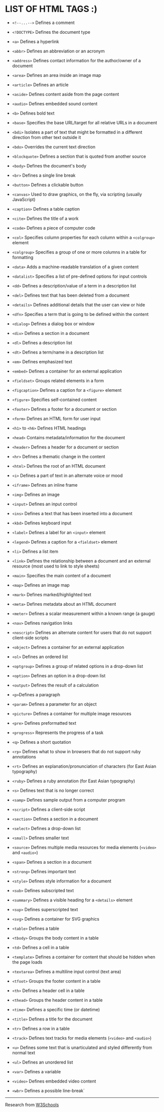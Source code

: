 # LIST OF HTML TAGS :)

- `<!--...-->` Defines a comment
- `<!DOCTYPE>` Defines the document type
- `<a>` Defines a hyperlink
- `<abbr>` Defines an abbreviation or an acronym

- `<address>` Defines contact information for the author/owner of a document

- `<area>` Defines an area inside an image map
- `<article>` Defines an article
- `<aside>` Defines content aside from the page content
- `<audio>` Defines embedded sound content
- `<b>` Defines bold text
- `<base>` Specifies the base URL/target for all relative URLs in a document

- `<bdi>` Isolates a part of text that might be formatted in a different direction from other text outside it
- `<bdo>` Overrides the current text direction

- `<blockquote>` Defines a section that is quoted from another source
- `<body>` Defines the document's body
- `<br>` Defines a single line break
- `<button>` Defines a clickable button
- `<canvas>` Used to draw graphics, on the fly, via scripting (usually JavaScript)
- `<caption>` Defines a table caption
- `<cite>` Defines the title of a work
- `<code>` Defines a piece of computer code
- `<col>` Specifies column properties for each column within a `<colgroup>` element
- `<colgroup>` Specifies a group of one or more columns in a table for formatting
- `<data>` Adds a machine-readable translation of a given content
- `<datalist>` Specifies a list of pre-defined options for input controls
- `<dd>` Defines a description/value of a term in a description list
- `<del>` Defines text that has been deleted from a document
- `<details>` Defines additional details that the user can view or hide
- `<dfn>` Specifies a term that is going to be defined within the content
- `<dialog>` Defines a dialog box or window
- `<div>` Defines a section in a document
- `<dl>` Defines a description list
- `<dt>` Defines a term/name in a description list
- `<em>` Defines emphasized text
- `<embed>` Defines a container for an external application
- `<fieldset>` Groups related elements in a form
- `<figcaption>` Defines a caption for a `<figure>` element
- `<figure>` Specifies self-contained content

- `<footer>` Defines a footer for a document or section
- `<form>` Defines an HTML form for user input
- `<h1>` to `<h6>` Defines HTML headings
- `<head>` Contains metadata/information for the document
- `<header>` Defines a header for a document or section
- `<hr>` Defines a thematic change in the content
- `<html>` Defines the root of an HTML document
- `<i>` Defines a part of text in an alternate voice or mood
- `<iframe>` Defines an inline frame
- `<img>` Defines an image
- `<input>` Defines an input control
- `<ins>` Defines a text that has been inserted into a document
- `<kbd>` Defines keyboard input
- `<label>` Defines a label for an `<input>` element
- `<legend>` Defines a caption for a `<fieldset>` element
- `<li>` Defines a list item
- `<link>` Defines the relationship between a document and an external resource (most used to link to style sheets)
- `<main>` Specifies the main content of a document
- `<map>` Defines an image map
- `<mark>` Defines marked/highlighted text
- `<meta>` Defines metadata about an HTML document
- `<meter>` Defines a scalar measurement within a known range (a gauge)
- `<nav>` Defines navigation links
- `<noscript>` Defines an alternate content for users that do not support client-side scripts
- `<object>` Defines a container for an external application
- `<ol>` Defines an ordered list
- `<optgroup>` Defines a group of related options in a drop-down list
- `<option>` Defines an option in a drop-down list
- `<output>` Defines the result of a calculation
- `<p>`Defines a paragraph
- `<param>` Defines a parameter for an object
- `<picture>` Defines a container for multiple image resources
- `<pre>` Defines preformatted text
- `<progress>` Represents the progress of a task
- `<q>` Defines a short quotation
- `<rp>` Defines what to show in browsers that do not support ruby annotations
- `<rt>` Defines an explanation/pronunciation of characters (for East Asian typography)
- `<ruby>` Defines a ruby annotation (for East Asian typography)
- `<s>` Defines text that is no longer correct
- `<samp>` Defines sample output from a computer program
- `<script>` Defines a client-side script
- `<section>` Defines a section in a document
- `<select>` Defines a drop-down list
- `<small>` Defines smaller text
- `<source>` Defines multiple media resources for media elements (`<video>` and `<audio>`)
- `<span>` Defines a section in a document
- `<strong>` Defines important text
- `<style>` Defines style information for a document
- `<sub>` Defines subscripted text
- `<summary>` Defines a visible heading for a `<details>` element
- `<sup>` Defines superscripted text
- `<svg>` Defines a container for SVG graphics
- `<table>` Defines a table
- `<tbody>` Groups the body content in a table
- `<td>` Defines a cell in a table
- `<template>` Defines a container for content that should be hidden when the page loads
- `<textarea>` Defines a multiline input control (text area)
- `<tfoot>` Groups the footer content in a table
- `<th>` Defines a header cell in a table
- `<thead>` Groups the header content in a table
- `<time>` Defines a specific time (or datetime)
- `<title>` Defines a title for the document
- `<tr>` Defines a row in a table
- `<track>` Defines text tracks for media elements (`<video>` and `<audio>`)
- `<u>` Defines some text that is unarticulated and styled differently from normal text
- `<ul>` Defines an unordered list
- `<var>` Defines a variable
- `<video>` Defines embedded video content
- `<wbr>` Defines a possible line-break`

---

Research from <a href="[http://](https://www.w3schools.com/TAGS/default.asp)">W3Schools</a>
